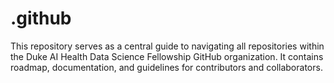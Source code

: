 # .github
This repository serves as a central guide to navigating all repositories within the Duke AI Health Data Science Fellowship GitHub organization. It contains roadmap, documentation, and guidelines for contributors and collaborators.
